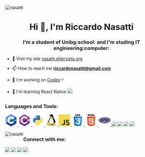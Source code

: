 
<p align="left"> <img src="https://komarev.com/ghpvc/?username=nasatti&label=Profile%20views&color=0e75b6&style=flat" alt="nasatti" /> </p>

<h1 align="center">Hi 👋, I'm Riccardo Nasatti</h1>
<h3 align="center">I'm a student of Unibg:school: and I'm studing IT engineering:computer:</h3>


- 📝 Visit my site [nasatti.altervista.org](http://nasatti.altervista.org/)

- 📫 How to reach me **riccardonasatti@gmail.com**

- 🚧 I'm working on <a href="https://github.com/rzambelli04/Progetto_codex">Codex</a>:🃏

- :open_book: I'm learning React Native <img src="https://upload.wikimedia.org/wikipedia/commons/a/a7/React-icon.svg" height="15">

## <h3 align="left">Languages and Tools:</h3>
<p align="left"> <a href="https://www.w3schools.com/cpp/" target="_blank" rel="noreferrer"> <img src="https://raw.githubusercontent.com/devicons/devicon/master/icons/cplusplus/cplusplus-original.svg" alt="cplusplus" width="40" height="40"/> </a> <a href="https://www.w3schools.com/cs/" target="_blank" rel="noreferrer"> <img src="https://raw.githubusercontent.com/devicons/devicon/master/icons/csharp/csharp-original.svg" alt="csharp" width="40" height="40"/> </a>  <a href="https://www.python.org" target="_blank" rel="noreferrer"> <img src="https://raw.githubusercontent.com/devicons/devicon/master/icons/python/python-original.svg" alt="python" width="40" height="40"/> </a>
<a href="https://www.linux.org/" target="_blank" rel="noreferrer"> <img src="https://raw.githubusercontent.com/devicons/devicon/master/icons/linux/linux-original.svg" alt="linux" width="40" height="40"/> </a>  
<a href="https://developer.mozilla.org/en-US/docs/Web/JavaScript" target="_blank" rel="noreferrer"> <img src="https://raw.githubusercontent.com/devicons/devicon/master/icons/javascript/javascript-original.svg" alt="javascript" width="40" height="40"/> </a>
<a href="https://www.w3schools.com/css/" target="_blank" rel="noreferrer"> <img src="https://raw.githubusercontent.com/devicons/devicon/master/icons/css3/css3-original-wordmark.svg" alt="css3" width="40" height="40"/> </a> <a href="https://www.w3.org/html/" target="_blank" rel="noreferrer"> <img src="https://raw.githubusercontent.com/devicons/devicon/master/icons/html5/html5-original-wordmark.svg" alt="html5" width="40" height="40"/> </a>
<a href="https://www.php.net" target="_blank" rel="noreferrer"> <img src="https://raw.githubusercontent.com/devicons/devicon/master/icons/php/php-original.svg" alt="php" width="40" height="40"/> </a>
<a href="https://getbootstrap.com/"><img height="40" src="https://upload.wikimedia.org/wikipedia/commons/thumb/b/b2/Bootstrap_logo.svg/1200px-Bootstrap_logo.svg.png"></a>
  <a href="https://www.mysql.com/it/downloads/"><img height="40" src="https://kinsta.com/it/wp-content/uploads/sites/2/2020/01/mysql-logo-1.svg"></a>
<a href="https://www.mongodb.com/cloud/atlas/lp/try4"><img src="https://www.vectorlogo.zone/logos/mongodb/mongodb-icon.svg" height="40"></a>
<a href="https://it.wikipedia.org/wiki/Java_(linguaggio_di_programmazione)"><img src="https://upload.wikimedia.org/wikipedia/it/2/2e/Java_Logo.svg" height="40"></a>
</p>
<p><img align="left" src="https://github-readme-stats.vercel.app/api/top-langs?username=nasatti&show_icons=true&locale=en&layout=compact" alt="nasatti" /></p>


## <h3 align="left">Connect with me:</h3>
<p align="left">
<a href="mailto:riccardonasatti@gmail.com"><img src="https://upload.wikimedia.org/wikipedia/commons/thumb/7/7e/Gmail_icon_%282020%29.svg/800px-Gmail_icon_%282020%29.svg.png" width="40"></a>
<a href="https://instagram.com/riccardo.nasatti"><img src="https://upload.wikimedia.org/wikipedia/commons/a/a5/Instagram_icon.png" height="40" /></a>
<a href="https://t.me/Nasatti"><img src="https://upload.wikimedia.org/wikipedia/commons/thumb/8/82/Telegram_logo.svg/2048px-Telegram_logo.svg.png" height="40"></a>
<a href="https://www.linkedin.com/in/riccardo-nasatti/"><img src="[https://upload.wikimedia.org/wikipedia/commons/c/ca/LinkedIn_logo_initials.png](https://it.wikipedia.org/wiki/File:Java_Logo.svg)" height="40"></a>
</p>
